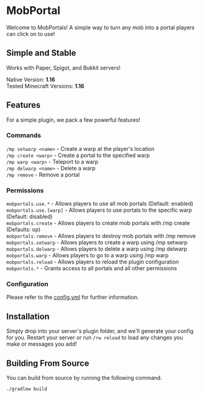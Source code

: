 # MobPortal

Welcome to MobPortals! A simple way to turn any mob into a portal players can click on to use!

## Simple and Stable
Works with Paper, Spigot, and Bukkit servers!

Native Version: **1.16**  
Tested Minecraft Versions: **1.16**

## Features
For a simple plugin, we pack a few powerful features!

### Commands
`/mp setwarp <name>` - Create a warp at the player's location  
`/mp create <warp>` - Create a portal to the specified warp  
`/mp warp <warp>` - Teleport to a warp  
`/mp delwarp <name>` - Delete a warp  
`/mp remove` - Remove a portal

### Permissions
`mobportals.use.*` - Allows players to use all mob portals (Default: enabled)  
`mobportals.use.[warp]` - Allows players to use portals to the specific warp (Default: disabled)  
`mobportals.create` - Allows players to create mob portals with /mp create (Defaults: op)  
`mobportals.remove` - Allows players to destroy mob portals with /mp remove  
`mobportals.setwarp` - Allows players to create a warp using /mp setwarp  
`mobportals.delwarp` - Allows players to delete a warp using /mp delwarp  
`mobportals.warp` - Allows players to go to a warp using /mp warp  
`mobportals.reload` - Allows players to reload the plugin configuration  
`mobportals.*` - Grants access to all portals and all other permissions

### Configuration
Please refer to the [config.yml](https://github.com/leviem1/MobPortals/blob/master/src/main/resources/config.yml) for further information.

## Installation
Simply drop into your server's plugin folder, and we'll generate your config for you. Restart your server or run `/rw reload` to load any changes you make or messages you add!

## Building From Source
You can build from source by running the following command.

```bash
./gradlew build
```
